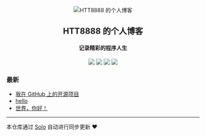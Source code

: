 <p align="center"><img alt="HTT8888 的个人博客" src="https://static.b3log.org/images/brand/solo-32.png"></p><h2 align="center">
HTT8888 的个人博客
</h2>

<h4 align="center">记录精彩的程序人生</h4>
<p align="center"><a title="HTT8888 的个人博客" target="_blank" href="https://github.com/HTT8888/solo-blog"><img src="https://img.shields.io/github/last-commit/HTT8888/solo-blog.svg?style=flat-square&color=FF9900"></a>
<a title="GitHub repo size in bytes" target="_blank" href="https://github.com/HTT8888/solo-blog"><img src="https://img.shields.io/github/repo-size/HTT8888/solo-blog.svg?style=flat-square"></a>
<a title="Solo Version" target="_blank" href="https://github.com/b3log/solo/releases"><img src="https://img.shields.io/badge/solo-3.6.5-f1e05a.svg?style=flat-square&color=blueviolet"></a>
<a title="Hits" target="_blank" href="https://github.com/b3log/hits"><img src="https://hits.b3log.org/HTT8888/solo-blog.svg"></a></p>

### 最新

* [我在 GitHub 上的开源项目](http://solo.hackful.cn/my-github-repos)
* [hello](http://solo.hackful.cn/articles/2019/10/15/1571145453078.html)
* [世界，你好！](http://solo.hackful.cn/hello-solo)



---

本仓库通过 [Solo](https://github.com/b3log/solo) 自动进行同步更新 ❤️ 